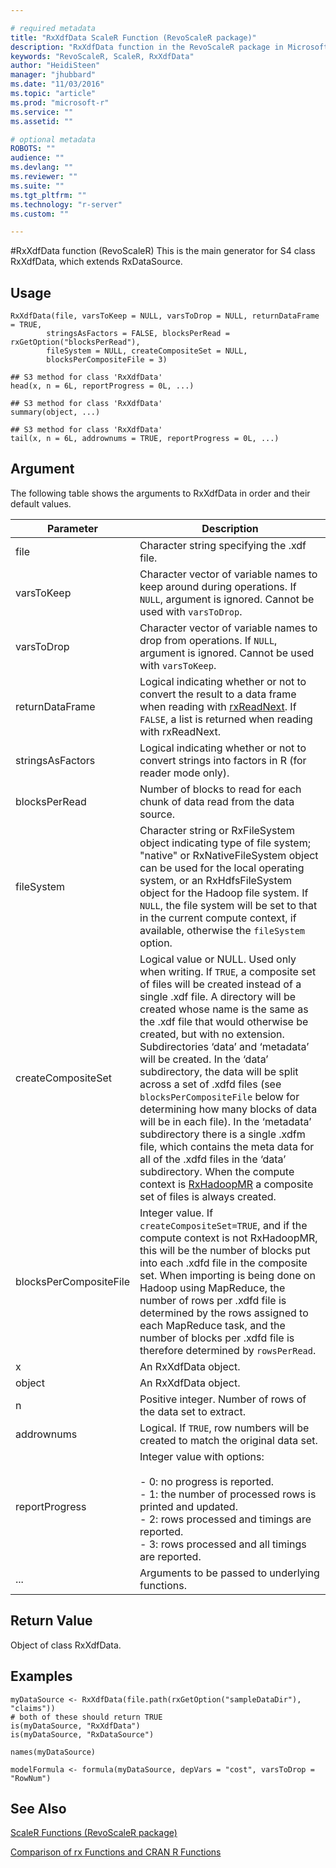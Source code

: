 ```yaml
---

# required metadata
title: "RxXdfData ScaleR Function (RevoScaleR package)"
description: "RxXdfData function in the RevoScaleR package in Microsoft R."
keywords: "RevoScaleR, ScaleR, RxXdfData"
author: "HeidiSteen"
manager: "jhubbard"
ms.date: "11/03/2016"
ms.topic: "article"
ms.prod: "microsoft-r"
ms.service: ""
ms.assetid: ""

# optional metadata
ROBOTS: ""
audience: ""
ms.devlang: ""
ms.reviewer: ""
ms.suite: ""
ms.tgt_pltfrm: ""
ms.technology: "r-server"
ms.custom: ""

---
```


#RxXdfData function (RevoScaleR)
This is the main generator for S4 class RxXdfData, which extends RxDataSource.

## Usage
~~~~
RxXdfData(file, varsToKeep = NULL, varsToDrop = NULL, returnDataFrame = TRUE,
        stringsAsFactors = FALSE, blocksPerRead = rxGetOption("blocksPerRead"),
        fileSystem = NULL, createCompositeSet = NULL,
        blocksPerCompositeFile = 3)

## S3 method for class 'RxXdfData'
head(x, n = 6L, reportProgress = 0L, ...)

## S3 method for class 'RxXdfData'
summary(object, ...)

## S3 method for class 'RxXdfData'
tail(x, n = 6L, addrownums = TRUE, reportProgress = 0L, ...)
~~~~

## Argument

The following table shows the arguments to RxXdfData in order and their default values.

|Parameter | Description|
| --------- | --------- |
|file|Character string specifying the .xdf file.|
|varsToKeep|Character vector of variable names to keep around during operations. If `NULL`, argument is ignored. Cannot be used with `varsToDrop`.|
|varsToDrop|Character vector of variable names to drop from operations. If `NULL`, argument is ignored. Cannot be used with `varsToKeep`.|
|returnDataFrame|Logical indicating whether or not to convert the result to a data frame when reading with [rxReadNext](rxReadNext.md). If `FALSE`, a list is returned when reading with rxReadNext.|
|stringsAsFactors|Logical indicating whether or not to convert strings into factors in R (for reader mode only).|
|blocksPerRead|Number of blocks to read for each chunk of data read from the data source.|
|fileSystem|Character string or RxFileSystem object indicating type of file system; "native" or RxNativeFileSystem object can be used for the local operating system, or an RxHdfsFileSystem object for the Hadoop file system. If `NULL`, the file system will be set to that in the current compute context, if available, otherwise the `fileSystem` option.|
|createCompositeSet|Logical value or NULL. Used only when writing. If `TRUE`, a composite set of files will be created instead of a single .xdf file. A directory will be created whose name is the same as the .xdf file that would otherwise be created, but with no extension. Subdirectories ‘data’ and ‘metadata’ will be created. In the ‘data’ subdirectory, the data will be split across a set of .xdfd files (see `blocksPerCompositeFile` below for determining how many blocks of data will be in each file). In the ‘metadata’ subdirectory there is a single .xdfm file, which contains the meta data for all of the .xdfd files in the ‘data’ subdirectory. When the compute context is [RxHadoopMR](RxHadoopMR.md) a composite set of files is always created.|
|blocksPerCompositeFile|Integer value. If `createCompositeSet=TRUE`, and if the compute context is not RxHadoopMR, this will be the number of blocks put into each .xdfd file in the composite set. When importing is being done on Hadoop using MapReduce, the number of rows per .xdfd file is determined by the rows assigned to each MapReduce task, and the number of blocks per .xdfd file is therefore determined by `rowsPerRead`.|
|x|An RxXdfData object.|
|object|An RxXdfData object.|
|n|Positive integer. Number of rows of the data set to extract.|
|addrownums|Logical. If `TRUE`, row numbers will be created to match the original data set.|
|reportProgress|Integer value with options:<br /><br />- 0: no progress is reported.<br />- 1: the number of processed rows is printed and updated.<br />- 2: rows processed and timings are reported.<br />- 3: rows processed and all timings are reported. |
|...| Arguments to be passed to underlying functions.|

## Return Value
Object of class RxXdfData.

## Examples
~~~~
myDataSource <- RxXdfData(file.path(rxGetOption("sampleDataDir"), "claims"))
# both of these should return TRUE
is(myDataSource, "RxXdfData")
is(myDataSource, "RxDataSource")

names(myDataSource)

modelFormula <- formula(myDataSource, depVars = "cost", varsToDrop = "RowNum")
~~~~

## See Also

[ScaleR Functions (RevoScaleR package)](scaler.md)

[Comparison of rx Functions and CRAN R Functions](compare-base-r-scaler-functions.md)

